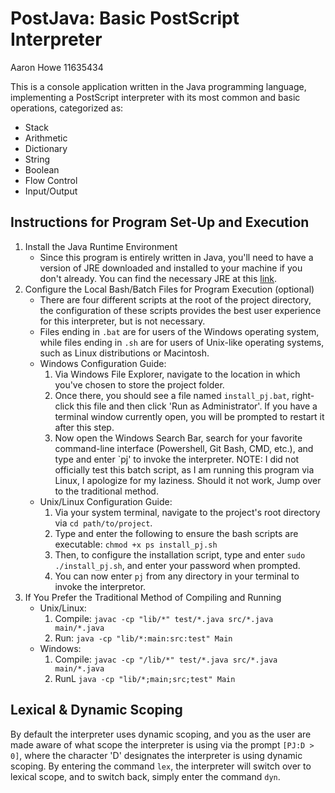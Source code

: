 # PostJava: Basic PostScript Interpreter
Aaron Howe
11635434

This is a console application written in the Java programming language, implementing a PostScript interpreter with its most common and basic operations, categorized as:
- Stack
- Arithmetic
- Dictionary
- String
- Boolean
- Flow Control
- Input/Output
## Instructions for Program Set-Up and Execution
1. Install the Java Runtime Environment
    - Since this program is entirely written in Java, you'll need to have a version of JRE downloaded and installed to your machine if you don't already. You can find the necessary JRE at this [link](https://www.java.com/en/download/manual.jsp).
2. Configure the Local Bash/Batch Files for Program Execution (optional)
    - There are four different scripts at the root of the project directory, the configuration of these scripts provides the best user experience for this interpreter, but is not necessary.
    - Files ending in `.bat` are for users of the Windows operating system, while files ending in `.sh` are for users of Unix-like operating systems, such as Linux distributions or Macintosh.
    - Windows Configuration Guide:
        1. Via Windows File Explorer, navigate to the location in which you've chosen to store the project folder.
        2. Once there, you should see a file named `install_pj.bat`, right-click this file and then click 'Run as Administrator'. If you have a terminal window currently open, you will be prompted to restart it after this step.
        3. Now open the Windows Search Bar, search for your favorite command-line interface (Powershell, Git Bash, CMD, etc.), and type and enter `pj' to invoke the interpreter.
        NOTE: I did not officially test this batch script, as I am running this program via Linux, I apologize for my laziness. Should it not work, Jump over to the traditional method.
    - Unix/Linux Configuration Guide:
        1. Via your system terminal, navigate to the project's root directory via `cd path/to/project`.
        2. Type and enter the following to ensure the bash scripts are executable:
            `chmod +x ps install_pj.sh`
        3. Then, to configure the installation script, type and enter `sudo ./install_pj.sh`, and enter your password when prompted.
        4. You can now enter `pj` from any directory in your terminal to invoke the interpretor.
3. If You Prefer the Traditional Method of Compiling and Running
    - Unix/Linux:
        1. Compile: `javac -cp "lib/*" test/*.java src/*.java main/*.java`
        2. Run: `java -cp "lib/*:main:src:test" Main`
    - Windows:
        1. Compile: `javac -cp "/lib/*" test/*.java src/*.java main/*.java`
        2. RunL `java -cp "lib/*;main;src;test" Main`
## Lexical & Dynamic Scoping
By default the interpreter uses dynamic scoping, and you as the user are made aware of what scope the interpreter is using via the prompt `[PJ:D > 0]`, where the character 'D' designates the interpreter is using dynamic scoping. By entering the command `lex`, the interpreter will switch over to lexical scope, and to switch back, simply enter the command `dyn`.
